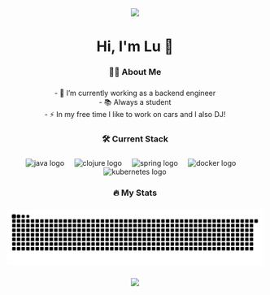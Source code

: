 <div align="center">
  <img height="150" src="https://media.giphy.com/media/M9gbBd9nbDrOTu1Mqx/giphy.gif"  />
</div>

###

<h1 align="center">Hi, I'm Lu 👋</h1>

###

<h3 align="center">👩‍💻  About Me</h3>

###

<p align="center">- 🔭 I’m currently working as a backend engineer<br>- 📚 Always a student<br>- ⚡ In my free time I like to work on cars and I also DJ!</p>

###

<h3 align="center">🛠 Current Stack</h3>

###

<div align="center">
  <img src="https://skillicons.dev/icons?i=java" height="40" alt="java logo"  />
  <img width="12" />
  <img src="https://skillicons.dev/icons?i=clojure" height="40" alt="clojure logo"  />
  <img width="12" />
  <img src="https://skillicons.dev/icons?i=spring" height="40" alt="spring logo"  />
  <img width="12" />
  <img src="https://skillicons.dev/icons?i=docker" height="40" alt="docker logo"  />
  <img width="12" />
  <img src="https://skillicons.dev/icons?i=kubernetes" height="40" alt="kubernetes logo"  />
</div>

###

<h3 align="center">🔥 My Stats</h3>

###

<img src="https://raw.githubusercontent.com/luxcodes/luxcodes/output/snake.svg" alt="Snake animation" />

###

<div align="center">
  <img src="https://profile-counter.glitch.me/luxcodes/count.svg?"  />
</div>

###
